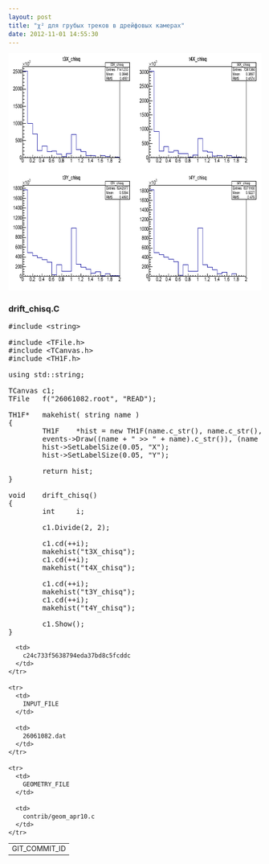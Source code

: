 ```yaml
---
layout: post
title: "χ² для грубых треков в дрейфовых камерах"
date: 2012-11-01 14:55:30
---
```


<img src="/assets/26061082_drift_chisq.png" alt="" height="472" width="696" />

### drift_chisq.C

<pre>#include &lt;string&gt;<br /><br />#include &lt;TFile.h&gt;<br />#include &lt;TCanvas.h&gt;<br />#include &lt;TH1F.h&gt;<br /><br />using std::string;<br /><br />TCanvas c1;<br />TFile&nbsp;&nbsp; f("26061082.root", "READ");<br /><br />TH1F*&nbsp;&nbsp; makehist( string name )<br />{<br />&nbsp;&nbsp;&nbsp;&nbsp;&nbsp;&nbsp;&nbsp; TH1F&nbsp;&nbsp;&nbsp; *hist = new TH1F(name.c_str(), name.c_str(), 20, 0, 2);<br />&nbsp;&nbsp;&nbsp;&nbsp;&nbsp;&nbsp;&nbsp; events-&gt;Draw((name + " &gt;&gt; " + name).c_str()), (name + " &lt; 20").c_str());<br />&nbsp;&nbsp;&nbsp;&nbsp;&nbsp;&nbsp;&nbsp; hist-&gt;SetLabelSize(0.05, "X");<br />&nbsp;&nbsp;&nbsp;&nbsp;&nbsp;&nbsp;&nbsp; hist-&gt;SetLabelSize(0.05, "Y");<br /><br />&nbsp;&nbsp;&nbsp;&nbsp;&nbsp;&nbsp;&nbsp; return hist;<br />}<br /><br />void&nbsp;&nbsp;&nbsp; drift_chisq()<br />{<br />&nbsp;&nbsp;&nbsp;&nbsp;&nbsp;&nbsp;&nbsp; int&nbsp;&nbsp;&nbsp;&nbsp; i;<br /><br />&nbsp;&nbsp;&nbsp;&nbsp;&nbsp;&nbsp;&nbsp; c1.Divide(2, 2);<br /><br />&nbsp;&nbsp;&nbsp;&nbsp;&nbsp;&nbsp;&nbsp; c1.cd(++i);<br />&nbsp;&nbsp;&nbsp;&nbsp;&nbsp;&nbsp;&nbsp; makehist("t3X_chisq");<br />&nbsp;&nbsp;&nbsp;&nbsp;&nbsp;&nbsp;&nbsp; c1.cd(++i);<br />&nbsp;&nbsp;&nbsp;&nbsp;&nbsp;&nbsp;&nbsp; makehist("t4X_chisq");<br /><br />&nbsp;&nbsp;&nbsp;&nbsp;&nbsp;&nbsp;&nbsp; c1.cd(++i);<br />&nbsp;&nbsp;&nbsp;&nbsp;&nbsp;&nbsp;&nbsp; makehist("t3Y_chisq");<br />&nbsp;&nbsp;&nbsp;&nbsp;&nbsp;&nbsp;&nbsp; c1.cd(++i);<br />&nbsp;&nbsp;&nbsp;&nbsp;&nbsp;&nbsp;&nbsp; makehist("t4Y_chisq");<br /><br />&nbsp;&nbsp;&nbsp;&nbsp;&nbsp;&nbsp;&nbsp; c1.Show();<br />}</pre>

<table border="0">
  <tbody>
    <tr>
      <td>
        GIT_COMMIT_ID
      </td>
      
      <td>
        c24c733f5638794eda37bd8c5fcddc
      </td>
    </tr>
    
    <tr>
      <td>
        INPUT_FILE
      </td>
      
      <td>
        26061082.dat
      </td>
    </tr>
    
    <tr>
      <td>
        GEOMETRY_FILE
      </td>
      
      <td>
        contrib/geom_apr10.c
      </td>
    </tr>
  </tbody>
</table>